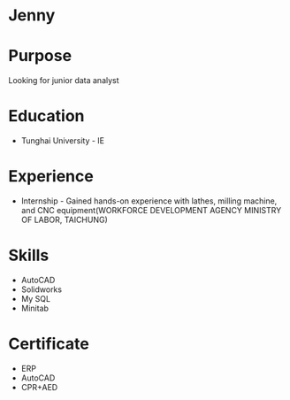 # Jenny

# Purpose
Looking for junior data analyst 
# Education
- Tunghai University - IE
# Experience
- Internship -
Gained hands-on experience with lathes, milling machine, and CNC equipment(WORKFORCE DEVELOPMENT AGENCY MINISTRY OF LABOR, TAICHUNG)
# Skills
- AutoCAD
- Solidworks
- My SQL
- Minitab

# Certificate
- ERP
- AutoCAD
- CPR+AED


